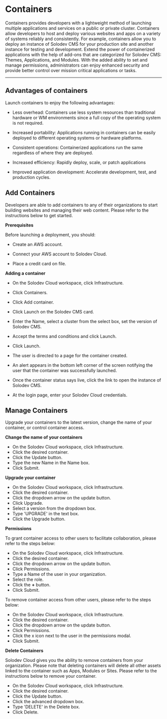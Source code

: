 # Containers 

Containers provides developers with a lightweight method of launching multiple applications and services on a public or private cluster. Containers allow developers to host and deploy various websites and apps on a variety of systems reliably and consistently. For example, containers allow you to deploy an instance of Solodev CMS for your production site and another instance for testing and development. Extend the power of containerized applications with the help of add-ons that are categorized for Solodev CMS: Themes, Applications, and Modules. With the added ability to set and manage permissions, administrators can enjoy enhanced security and provide better control over mission critical applications or tasks.

---

 
## Advantages of containers

Launch containers to enjoy the following advantages: 

- Less overhead: Containers use less system resources than traditional hardware or WM environments since a full copy of the operating system is not required.

- Increased portability: Applications running in containers can be easily deployed to different operating systems or hardware platforms. 

- Consistent operations: Containerized applications run the same regardless of where they are deployed.

- Increased efficiency: Rapidly deploy, scale, or patch applications

- Improved application development: Accelerate development, test, and production cycles. 


## Add Containers

Developers are able to add containers to any of their organizations to start building websites and managing their web content. Please refer to the instructions below to get started. 

 

**Prerequisites**

Before launching a deployment, you should:

- Create an AWS account.

- Connect your AWS account to Solodev Cloud.

- Place a credit card on file.

 

**Adding a container**

- On the Solodev Cloud workspace, click Infrastructure.

- Click Containers.

- Click Add container. 

- Click Launch on the Solodev CMS card. 

- Enter the Name,  select a cluster from the select box, set the version of Solodev CMS.

- Accept the terms and conditions and click Launch.

- Click Launch. 

- The user is directed to a page for the container created. 

- An alert appears in the bottom left corner of the screen notifying the user that the container was successfully launched. 

- Once the container status says live, click the link to open the instance of Solodev CMS. 

- At the login page, enter your Solodev Cloud credentials. 

## Manage Containers 

Upgrade your containers to the latest version, change the name of your container, or control container access.

**Change the name of your containers**

- On the Solodev Cloud workspace, click Infrastructure.
- Click the desired container. 
- Click the Update button. 
- Type the new Name in the Name box. 
- Click Submit. 

**Upgrade your container**

- On the Solodev Cloud workspace, click Infrastructure.
- Click the desired container. 
- Click the dropdown arrow on the update button.
- Click Upgrade. 
- Select a version from the dropdown box. 
- Type 'UPGRADE' in the text box. 
- Click the Upgrade button. 

**Permissions**

To grant container access to other users to facilitate collaboration, please refer to the steps below: 

- On the Solodev Cloud workspace, click Infrastructure.
- Click the desired container. 
- Click the dropdown arrow on the update button.
- Click Permissions. 
- Type a Name of the user in your organization. 
- Select the role. 
- Click the **+** button. 
- Click Submit. 

To remove container access from other users, please refer to the steps below: 
- On the Solodev Cloud workspace, click Infrastructure.
- Click the desired container. 
- Click the dropdown arrow on the update button.
- Click Permissions. 
- Click the x icon next to the user in the permissions modal. 
- Click Submit. 

**Delete Containers**

Solodev Cloud gives you the ability to remove containers from your organization. Please note that deleting containers will delete all other assets linked to the container such as Apps, Modules or Sites. Please refer to the instructions below to remove your container. 

- On the Solodev Cloud workspace, click Infrastructure.
- Click the desired container. 
- Click the Update button. 
- Click the advanced dropdown box. 
- Type 'DELETE' in the Delete box. 
- Click Delete. 